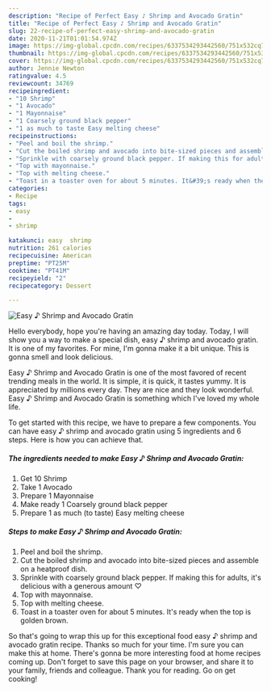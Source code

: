 ```yaml
---
description: "Recipe of Perfect Easy ♪ Shrimp and Avocado Gratin"
title: "Recipe of Perfect Easy ♪ Shrimp and Avocado Gratin"
slug: 22-recipe-of-perfect-easy-shrimp-and-avocado-gratin
date: 2020-11-21T01:01:54.974Z
image: https://img-global.cpcdn.com/recipes/6337534293442560/751x532cq70/easy-♪-shrimp-and-avocado-gratin-recipe-main-photo.jpg
thumbnail: https://img-global.cpcdn.com/recipes/6337534293442560/751x532cq70/easy-♪-shrimp-and-avocado-gratin-recipe-main-photo.jpg
cover: https://img-global.cpcdn.com/recipes/6337534293442560/751x532cq70/easy-♪-shrimp-and-avocado-gratin-recipe-main-photo.jpg
author: Jennie Newton
ratingvalue: 4.5
reviewcount: 34769
recipeingredient:
- "10 Shrimp"
- "1 Avocado"
- "1 Mayonnaise"
- "1 Coarsely ground black pepper"
- "1 as much to taste Easy melting cheese"
recipeinstructions:
- "Peel and boil the shrimp."
- "Cut the boiled shrimp and avocado into bite-sized pieces and assemble on a heatproof dish."
- "Sprinkle with coarsely ground black pepper. If making this for adults, it&#39;s delicious with a generous amount ♡"
- "Top with mayonnaise."
- "Top with melting cheese."
- "Toast in a toaster oven for about 5 minutes. It&#39;s ready when the top is golden brown."
categories:
- Recipe
tags:
- easy
- 
- shrimp

katakunci: easy  shrimp 
nutrition: 261 calories
recipecuisine: American
preptime: "PT25M"
cooktime: "PT41M"
recipeyield: "2"
recipecategory: Dessert

---
```



![Easy ♪ Shrimp and Avocado Gratin](https://img-global.cpcdn.com/recipes/6337534293442560/751x532cq70/easy-♪-shrimp-and-avocado-gratin-recipe-main-photo.jpg)

Hello everybody, hope you're having an amazing day today. Today, I will show you a way to make a special dish, easy ♪ shrimp and avocado gratin. It is one of my favorites. For mine, I'm gonna make it a bit unique. This is gonna smell and look delicious.



Easy ♪ Shrimp and Avocado Gratin is one of the most favored of recent trending meals in the world. It is simple, it is quick, it tastes yummy. It is appreciated by millions every day. They are nice and they look wonderful. Easy ♪ Shrimp and Avocado Gratin is something which I've loved my whole life.


To get started with this recipe, we have to prepare a few components. You can have easy ♪ shrimp and avocado gratin using 5 ingredients and 6 steps. Here is how you can achieve that.

<!--inarticleads1-->

##### The ingredients needed to make Easy ♪ Shrimp and Avocado Gratin:

1. Get 10 Shrimp
1. Take 1 Avocado
1. Prepare 1 Mayonnaise
1. Make ready 1 Coarsely ground black pepper
1. Prepare 1 as much (to taste) Easy melting cheese




<!--inarticleads2-->

##### Steps to make Easy ♪ Shrimp and Avocado Gratin:

1. Peel and boil the shrimp.
1. Cut the boiled shrimp and avocado into bite-sized pieces and assemble on a heatproof dish.
1. Sprinkle with coarsely ground black pepper. If making this for adults, it&#39;s delicious with a generous amount ♡
1. Top with mayonnaise.
1. Top with melting cheese.
1. Toast in a toaster oven for about 5 minutes. It&#39;s ready when the top is golden brown.




So that's going to wrap this up for this exceptional food easy ♪ shrimp and avocado gratin recipe. Thanks so much for your time. I'm sure you can make this at home. There's gonna be more interesting food at home recipes coming up. Don't forget to save this page on your browser, and share it to your family, friends and colleague. Thank you for reading. Go on get cooking!
